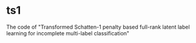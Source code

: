 # ts1
The code of "Transformed Schatten-1 penalty based full-rank latent label learning for incomplete multi-label classification"
